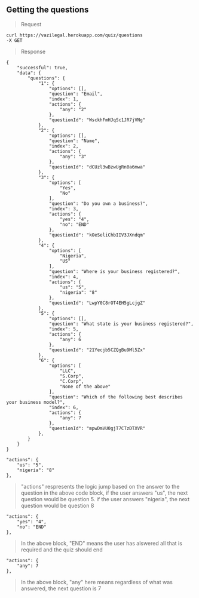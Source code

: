 ## Getting the questions

>Request
```
curl https://vazilegal.herokuapp.com/quiz/questions
-X GET
```
> Response
```
{
    "successful": true,
    "data": {
        "questions": {
            "1": {
                "options": [],
                "question": "Email",
                "index": 1,
                "actions": {
                    "any": "2"
                },
                "questionId": "WsckhFmHJqSc1JR7jVNg"
            },
            "2": {
                "options": [],
                "question": "Name",
                "index": 2,
                "actions": {
                    "any": "3"
                },
                "questionId": "dCUzl3wBzwUgRn0a6mwa"
            },
            "3": {
                "options": [
                    "Yes",
                    "No"
                ],
                "question": "Do you own a business?",
                "index": 3,
                "actions": {
                    "yes": "4",
                    "no": "END"
                },
                "questionId": "kOeSeliChbIIV3JXndqm"
            },
            "4": {
                "options": [
                    "Nigeria",
                    "US"
                ],
                "question": "Where is your business registered?",
                "index": 4,
                "actions": {
                    "us": "5",
                    "nigeria": "8"
                },
                "questionId": "LwpY0C8rOT4EH5gLcjgZ"
            },
            "5": {
                "options": [],
                "question": "What state is your business registered?",
                "index": 5,
                "actions": {
                    "any": 6
                },
                "questionId": "21Yecjb5CZQgBu9Ml5Zx"
            },
            "6": {
                "options": [
                    "LLC",
                    "S.Corp",
                    "C.Corp",
                    "None of the above"
                ],
                "question": "Which of the following best describes your business model?",
                "index": 6,
                "actions": {
                    "any": 7
                },
                "questionId": "mpwDmVU0gjT7CTzDTXVR"
            },
        }
    }
}
```

```
"actions": {
    "us": "5",
    "nigeria": "8"
},
```
> "actions" respresents the logic jump based on the answer to the question
> in the above code block, if the user answers "us", the next question would be question 5. if the user answers "nigeria", the next question would be question 8

```
"actions": {
    "yes": "4",
    "no": "END"
},
```
> In the above block, "END" means the user has alswered all that is required and the quiz should end

```
"actions": {
    "any": 7
},
```
> In the above block, "any" here means regardless of what was answered, the next question is 7